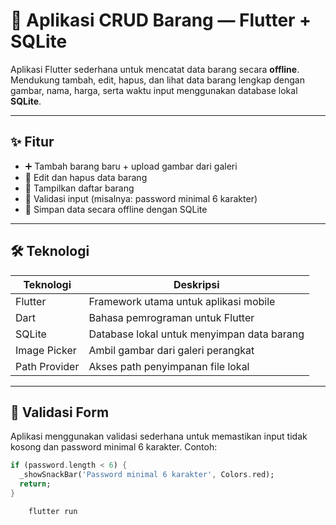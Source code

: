# 📱 Aplikasi CRUD Barang — Flutter + SQLite

Aplikasi Flutter sederhana untuk mencatat data barang secara **offline**. Mendukung tambah, edit, hapus, dan lihat data barang lengkap dengan gambar, nama, harga, serta waktu input menggunakan database lokal **SQLite**.

---

## ✨ Fitur

- ➕ Tambah barang baru + upload gambar dari galeri
- 📝 Edit dan hapus data barang
- 📃 Tampilkan daftar barang
- 🧠 Validasi input (misalnya: password minimal 6 karakter)
- 💾 Simpan data secara offline dengan SQLite

---

## 🛠️ Teknologi

| Teknologi     | Deskripsi                                  |
| ------------- | ------------------------------------------ |
| Flutter       | Framework utama untuk aplikasi mobile      |
| Dart          | Bahasa pemrograman untuk Flutter           |
| SQLite        | Database lokal untuk menyimpan data barang |
| Image Picker  | Ambil gambar dari galeri perangkat         |
| Path Provider | Akses path penyimpanan file lokal          |

---

## 🔐 Validasi Form

Aplikasi menggunakan validasi sederhana untuk memastikan input tidak kosong dan password minimal 6 karakter. Contoh:

```dart
if (password.length < 6) {
  _showSnackBar('Password minimal 6 karakter', Colors.red);
  return;
}
```

```bash
    flutter run
```
